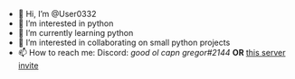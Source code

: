 - 👋 Hi, I’m @User0332
- 👀 I’m interested in python
- 🌱 I’m currently learning python
- 💞️ I’m interested in collaborating on small python projects
- 📫 How to reach me: Discord: *good ol capn gregor#2144* **OR** [this server invite](https://discord.gg/HnwKdVAYNb)

<!---
User0332/User0332 is a ✨ special ✨ repository because its `README.md` (this file) appears on your GitHub profile.
You can click the Preview link to take a look at your changes.
--->

